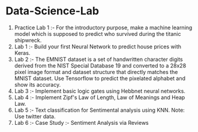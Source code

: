 # Data-Science-Lab
1) Practice Lab 1 :- For the introductory purpose, make a machine learning model which is supposed to predict who survived during the titanic shipwreck.
2) Lab 1 :- Build your first Neural Network to predict house prices with Keras.
3) Lab 2 :- The EMNIST dataset is a set of handwritten character digits derived from the NIST Special Database 19 and converted to a 28x28 pixel image format and dataset structure that directly matches the MNIST dataset. Use Tensorflow to predict the pixelated alphabet and show its accuracy.
4) Lab 3 :- Implement basic logic gates using Hebbnet neural networks.
5) Lab 4 :- Implement Zipf's Law of Length, Law of Meanings and Heap Law.
6) Lab 5 :- Text classification for Sentimental analysis using KNN. Note: Use twitter data.
7) Lab 6 :- Case Study :- Sentiment Analysis via Reviews
